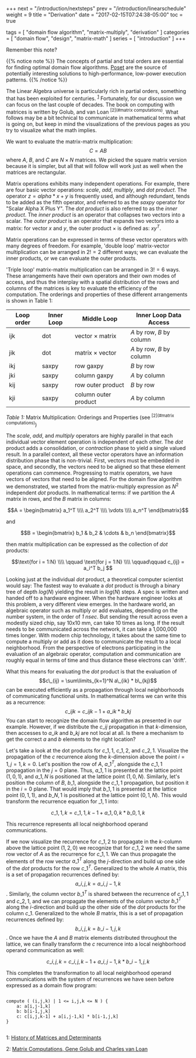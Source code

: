 +++
next = "/introduction/nextsteps"
prev = "/introduction/linearschedule"
weight = 9
title = "Derivation"
date = "2017-02-15T07:24:38-05:00"
toc = true

tags = [ "domain flow algorithm", "matrix-multiply", "derivation" ]
categories = [ "domain flow", "design", "matrix-math" ]
series = [ "introduction" ]
+++

Remember this note?

{{% notice note %}}
The concepts of partial and total orders are essential for finding optimal domain flow algorithms. 
[Poset](https://en.wikipedia.org/wiki/Partially_ordered_set) are the
source of potentially interesting solutions to high-performance, low-power execution patterns. 
{{% /notice %}}

The Linear Algebra universe is particularly rich in partial orders, something that has been exploited for centuries. <sup>[1](#history)</sup> 
Fortunately, for our discussion we can focus on the last couple of decades.
The book on computing with matrices is written by Golub, and van Loan <sup>[2](#matrix computations)</sup>. What follows may be
a bit technical to communicate in mathematical terms what is going on, but keep in mind the visualizations of the previous
pages as you try to visualize what the math implies.

We want to evaluate the matrix-matrix multiplication: $$ C = AB $$ where $A$, $B$, and $C$ are $N \times N$ matrices.
We picked the square matrix version because it is simpler, but all that will follow will work just as well when the 
matrices are rectangular.

Matrix operations exhibits many independent operations. For example, there are four basic vector operations: _*scale*_, _*add*_, 
_*multiply*_, and _*dot product*_. The operator $z = alpha * x + y$ is frequently used, and although redundant, tends
to be added as the fifth operator, and referred to as the _saxpy_ operator for "Scalar Alpha X Plus Y". The _dot product_
is also referred to as the _inner product_. The _inner product_ is an operator that collapses two vectors into a scalar.
The _outer product_ is an operator that expands two vectors into a matrix: for vector $x$ and $y$, the outer product $\times$ is defined as: $xy^T$.

Matrix operations can be expressed in terms of these vector operators with many degrees of freedom. 
For example, 'double loop' matrix-vector multiplication can be arranged in $2! = 2$ different ways;
we can evaluate the inner products, or we can evaluate the outer products.

'Triple loop' matrix-matrix multiplication can be arranged in $3! = 6$ ways. These arrangements have their own operators
and their own modes of access, and thus the interplay with a spatial distribution of the rows and columns of the matrices is key to
evaluate the efficiency of the computation. The orderings and properties of these different arrangements is shown in Table 1:

| Loop order | Inner Loop | Middle Loop | Inner Loop Data Access |
|------------|------------|-------------|------------------------|
| ijk | dot | vector $\times$ matrix | *A* by row, *B* by column |
| jik | dot | matrix $\times$ vector | *A* by row, *B* by column |
| ikj | saxpy | row gaxpy | *B* by row |
| jki | saxpy | column gaxpy | *A* by column |
| kij | saxpy | row outer product | *B* by row |
| kji | saxpy | column outer product | *A* by column |

*Table 1:* Matrix Multiplication: Orderings and Properties (see <sup>[2](#matrix computations)</sup>)

The _*scale*_, _*add*_, and _*multiply*_ operators are highly parallel in that each individual vector element operation 
is independent of each other. The _*dot*_ product adds a consolidation, or _contraction_ phase to yield a single valued result. 
In a parallel context, all these vector operators have an information distribution phase that is non-trivial. First,
vectors must be embedded in space, and secondly, the vectors need to be aligned so that these element operations
can commence. Progressing to matrix operators, we have vectors of vectors that need to be aligned. For the domain 
flow algorithm we demonstrated, we started from the matrix-multiply expression as $N^2$ independent _dot_ products. 
In mathematical terms: if we partition the $A$ matrix in rows, and the $B$ matrix in columns:

$$A = \begin{bmatrix} a_1^T \\\\ a_2^T \\\\ \vdots \\\\ a_n^T \end{bmatrix}$$

and

$$B = \begin{bmatrix} b_1 & b_2 & \cdots & b_n \end{bmatrix}$$ 

then matrix multiplication can be expressed as the collection of _dot_ products:

$$\text{for i = 1:N} \\\\ \qquad \text{for j = 1:N} \\\\ \qquad\qquad c_{ij} = a_i^T b_j $$

Looking just at the individual _dot_ product, a theoretical computer scientist would say: The fastest way to evaluate 
a _dot_ product is through a binary tree of depth $log(N)$ yielding the result in $log(N)$ steps. A spec is written
and handed off to a hardware engineer. When the hardware engineer looks at this problem, a very different view emerges.
In the hardware world, an algebraic operator such as multiply or add evaluates, depending on the number system, 
in the order of _1 nsec_. But sending the result across even a modestly sized chip, say 10x10 mm, can take 10 times
as long. If the result needs to be communicated across the network, it can take a 1,000,000 times longer. With modern
chip technology, it takes about the same time to compute a multiply or add as it does to communicate the 
result to a local neighborhood. From the perspective of electrons participating in the evaluation of an algebraic operator, 
computation and communication are roughly equal in terms of time and thus distance these electrons can 'drift'.

What this means for evaluating the _dot_ product is that the evaluation of $$c\_{ij} = \sum\limits_{k=1}^N a\_{ik} * b\_{kj}$$
can be executed efficiently as a propagation through local neighborhoods of communicating functional units. In mathematical
terms we can write this as a recurrence: $$c\_{ijk} = c\_{ijk-1} + a\_{ik} * b\_{kj}$$
You can start to recognize the domain flow algorithm as presented in our example. However, if we distribute the $c\_{ij}$
propagation in that $k$-dimension, then accesses to $a\_{ik}$ and $b\_{kj}$ are not local at all. Is there a mechanism
to get the correct $a$ and $b$ elements to the right location?

Let's take a look at the dot products for $c\_{1,1}$, $c\_{1,2}$, and $c\_{2,1}$. Visualize the propagation of the $c$
recurrence along the $k$-dimension above the point $i = 1, j = 1, k = 0$. Let's position the row of $A$, $a\_1^T$, alongside
the $c\_{1,1}$ propagation in the $j = 0$ plane. Thus, $a\_{1,1}$ is presented at the lattice point $(1,0,1)$, and $a\_{1,N}$ is positioned
at the lattice point $(1,0,N)$. Similarly, let's position the column of $B$, $b\_1$, alongside the $c\_{1,1}$ propagation,
but position it in the $i = 0$ plane. That would imply that $b\_{1,1}$ is presented at the lattice point $(0,1,1)$, 
and $b\_{N,1}$ is positioned at the lattice point $(0,1,N)$. This would transform the recurrence equation for $\_{1,1}$ into:

$$c\_{1,1,k} = c\_{1,1,k-1} + a\_{1,0,k} * b\_{0,1,k}$$
 
This recurrence represents all local neighborhood operand communications.

If we now visualize the recurrence for $c\_{1,2}$ to propagate in the $k$-column above the lattice point $(1,2,0)$ we
recognize that for $c\_{1,2}$ we need the same row vector of $A$ as the recurrence for $c\_{1,1}$. We can thus propagate
the elements of the row vector $a\_1^T$ along the $j$-direction and build up one side of the _dot_ products for the row $c\_1^T$.
Generalized to the whole $A$ matrix, this is a set of propagation recurrences defined by: $$ a\_{i,j,k} = a\_{i,j-1,k}$$.
Similarly, the column vector $b\_1^T$ is shared between the recurrence of $c\_{1,1}$ and $c\_{2,1}$, and we can propagate
the elements of the column vector $b\_1^T$ along the $i$-direction and build up the other side of the _dot_ products
for the column $c\_1$. 
Generalized to the whole $B$ matrix, this is a set of propagation recurrences defined by: $$ b\_{i,j,k} = b\_{i-1,j,k}$$.
Once we have the $A$ and $B$ matrix elements distributed throughout the lattice, we can finally transform the $c$ recurrence
into a local neighborhood operand communication as well: 

$$c\_{i,j,k} = c\_{i,j,k-1} + a\_{i,j-1,k} * b\_{i-1,j,k}$$

This completes the transformation to all local neighborhood operand communications with the
system of recurrences we have seen before expressed as a domain flow program:

```

compute ( (i,j,k) | 1 <= i,j,k <= N ) {
    a: a[i,j-1,k]
    b: b[i-1,j,k]
    c: c[i,j,k-1] + a[i,j-1,k] * b[i-1,j,k]
}
    
```	

<a name="history">1</a>: [History of Matrices and Determinants](http://www-groups.dcs.st-and.ac.uk/history/HistTopics/Matrices_and_determinants.html)

<a name="matrix computations">2</a>: [Matrix Computations, Gene Golub and Charles van Loan](https://www.cs.cornell.edu/cv/GVL4/golubandvanloan.htm)